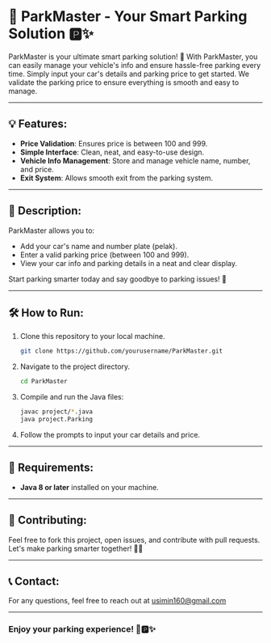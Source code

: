 # 🚗 ParkMaster - Your Smart Parking Solution 🅿️✨

ParkMaster is your ultimate smart parking solution! 🚗 With ParkMaster, you can easily manage your vehicle's info and ensure hassle-free parking every time. Simply input your car's details and parking price to get started. We validate the parking price to ensure everything is smooth and easy to manage.

---

## 💡 Features:
- **Price Validation**: Ensures price is between 100 and 999.
- **Simple Interface**: Clean, neat, and easy-to-use design.
- **Vehicle Info Management**: Store and manage vehicle name, number, and price.
- **Exit System**: Allows smooth exit from the parking system.

---

## 📖 Description:

ParkMaster allows you to:
- Add your car's name and number plate (pelak).
- Enter a valid parking price (between 100 and 999).
- View your car info and parking details in a neat and clear display.

Start parking smarter today and say goodbye to parking issues! 🌟

---

## 🛠️ How to Run:

1. Clone this repository to your local machine.
    ```bash
    git clone https://github.com/yourusername/ParkMaster.git
    ```

2. Navigate to the project directory.
    ```bash
    cd ParkMaster
    ```

3. Compile and run the Java files:
    ```bash
    javac project/*.java
    java project.Parking
    ```

4. Follow the prompts to input your car details and price.

---

## 🔧 Requirements:
- **Java 8 or later** installed on your machine.

---

## 🎯 Contributing:
Feel free to fork this project, open issues, and contribute with pull requests. Let's make parking smarter together! 🚗💡

---

## 📞 Contact:
For any questions, feel free to reach out at [usimin160@gmail.com](mailto:usimin160@gmail.com)

---

### **Enjoy your parking experience! 🚗🅿️✨**
